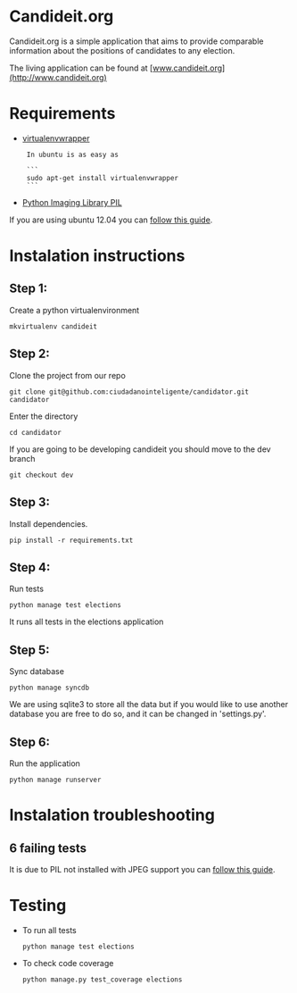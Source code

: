 Candideit.org
============


Candideit.org is a simple application that aims to provide comparable information about the positions of candidates to any election.

The living application can be found at [www.candideit.org](http://www.candideit.org)


Requirements
============
* [virtualenvwrapper](http://www.doughellmann.com/projects/virtualenvwrapper/)

       In ubuntu is as easy as 

       ```
       sudo apt-get install virtualenvwrapper
       ```
* [Python Imaging Library PIL](http://www.pythonware.com/products/pil/)

If you are using ubuntu 12.04 you can [follow this guide](http://www.sandersnewmedia.com/why/2012/04/16/installing-pil-virtualenv-ubuntu-1204-precise-pangolin/).



Instalation instructions
================================

Step 1:
-------

Create a python virtualenvironment

```
mkvirtualenv candideit
```

Step 2:
-------
Clone the project from our repo

```
git clone git@github.com:ciudadanointeligente/candidator.git candidator
```

Enter the directory

```
cd candidator
```

If you are going to be developing candideit you should move to the dev branch

```
git checkout dev
```	

Step 3:
-------

Install dependencies.

```
pip install -r requirements.txt
```

Step 4:
-------

Run tests

```
python manage test elections
```

It runs all tests in the elections application

Step 5:
-------

Sync database

```
python manage syncdb
```

We are using sqlite3 to store all the data but if you would like to use another database you are free to do so, and it can be changed in 'settings.py'.


Step 6:
-------

Run the application

```
python manage runserver
```


Instalation troubleshooting
================================

6 failing tests
---------------
It is due to PIL not installed with JPEG support you can [follow this guide](http://www.sandersnewmedia.com/why/2012/04/16/installing-pil-virtualenv-ubuntu-1204-precise-pangolin/).


Testing
=======

* To run all tests


   ```
   python manage test elections
   ```

* To check code coverage

   ```
   python manage.py test_coverage elections
   ```
